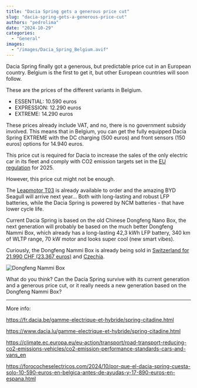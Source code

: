 ```yaml
---
title: "Dacia Spring gets a generous price cut"
slug: "dacia-spring-gets-a-generous-price-cut"
authors: "pedrolima"
date: "2024-10-29"
categories:
  - "General"
images:
  - "/images/Dacia_Spring_Belgium.avif"
---
```


Dacia Spring finally got a generous, but predictable price cut in an European country. Belgium is the first to get it, but other European countries will soon follow.

These are the prices of the different variants in Belgium.

- ESSENTIAL: 10.590 euros
- EXPRESSION: 12.290 euros
- EXTREME: 14.290 euros

These prices already include VAT, and no, there is no government subsidy involved. This means that in Belgium, you can get the fully equipped Dacia Spring EXTREME with the DC charging (500 euros) and front sensors (150 euros) options for 14.940 euros.

This price cut is required for Dacia to increase the sales of the only electric car in its fleet and comply with CO2 emission targets set in the [EU regulation](https://climate.ec.europa.eu/eu-action/transport/road-transport-reducing-co2-emissions-vehicles/co2-emission-performance-standards-cars-and-vans_en) for 2025.

However, this price cut might not be enough.

The [Leapmotor T03](/2024/10/08/leapmotor-t03-makes-the-dacia-spring-obsolete/) is already available to order and the amazing BYD Seagull will arrive next year... Both with long-lasting and robust LFP batteries, while the Dacia Spring is powered by NCM batteries - that have lower cycle life.

Current Dacia Spring is based on the old Chinese Dongfeng Nano Box, the next generation will probably be based on the much better Dongfeng Nammi Box, which already has a long-lasting 42,3 kWh LFP battery, 340 km of WLTP range, 70 kW motor and looks super cool (new smart vibes). 

Curiously, the Dongfeng Nammi Box is already being sold in [Switzerland for 21.990 CHF (23.367 euros)](https://www.dongfeng-nammi-box.ch/en) and [Czechia](https://dfmotor.cz/box/#technickeparametre).

![Dongfeng Nammi Box](/images/DongFeng-Nammi-01-BEV.avif "Dongfeng Nammi Box")

What do you think? Can the Dacia Spring survive with its current generation and a generous price cut, or it really needs a new generation based on the Dongfeng Nammi Box?

---

More info:

https://fr.dacia.be/gamme-electrique-et-hybride/spring-citadine.html

https://www.dacia.lu/gamme-electrique-et-hybride/spring-citadine.html

https://climate.ec.europa.eu/eu-action/transport/road-transport-reducing-co2-emissions-vehicles/co2-emission-performance-standards-cars-and-vans_en

https://forococheselectricos.com/2024/10/por-que-el-dacia-spring-cuesta-solo-10-590-euros-en-belgica-antes-de-ayudas-y-17-890-euros-en-espana.html